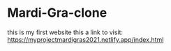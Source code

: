 # Mardi-Gra-clone
this is my first website
this a link to visit: https://myprojectmardigras2021.netlify.app/index.html
